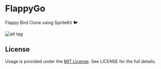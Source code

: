 # FlappyGo
Flappy Bird Clone using SpriteKit 🐦

![alt tag](https://user-images.githubusercontent.com/16580898/39184381-d160b746-47cb-11e8-862b-2471669aef22.png)


## License
Usage is provided under the [MIT License](http://http//opensource.org/licenses/mit-license.php). See LICENSE for the full details.

